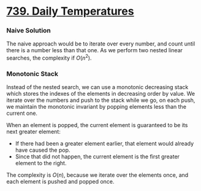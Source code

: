 # [739. Daily Temperatures](https://leetcode.com/problems/daily-temperatures/)

### Naive Solution

The naive approach would be to iterate over every number, and count until there
is a number less than that one. As we perform two nested linear searches, the
complexity if $O(n^2)$.

### Monotonic Stack

Instead of the nested search, we can use a monotonic decreasing stack which
stores the indexes of the elements in decreasing order by value. We iterate over
the numbers and push to the stack while we go, on each push, we maintain the
monotonic invariant by popping elements less than the current one.

When an element is popped, the current element is guaranteed to be its next
greater element:

- If there had been a greater element earlier, that element would already have
  caused the pop.
- Since that did not happen, the current element is the first greater element to
  the right.

The complexity is $O(n)$, because we iterate over the elements once, and each
element is pushed and popped once.
